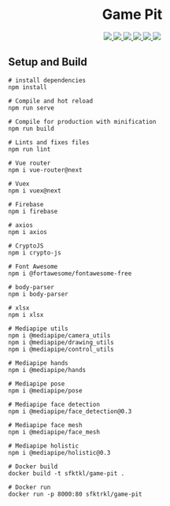 <h1 align="center">Game Pit</h1>

<p align="center">
  <a href="https://game-pit.web.app/" >
    <img src="https://img.shields.io/github/workflow/status/sfktrkl/game-pit/Deploy%20to%20Firebase%20Hosting%20on%20merge?label=firebase" />
  </a>
  <a href="https://game-pit.herokuapp.com/" >
    <img src="https://pyheroku-badge.herokuapp.com/?app=game-pit&style=flat" />
  </a>
  <a href="https://game-pit.web.app/Chat" >
    <img src="https://img.shields.io/website?down_message=offline&label=chat-server&up_message=online&url=https%3A%2F%2Fgame-pit-chat-server.herokuapp.com%2F" />
  </a>
  <a href="https://game-pit.web.app/Poztman" >
    <img src="https://img.shields.io/website?down_message=offline&label=poztman-server&up_message=online&url=https%3A%2F%2Fgame-pit-poztman-server.herokuapp.com%2F" />
  </a>
  <a href="https://hub.docker.com/r/sfktrkl/game-pit" >
    <img src="https://img.shields.io/docker/pulls/sfktrkl/game-pit" />
  </a>
  <a href="https://hub.docker.com/r/sfktrkl/game-pit" >
    <img src="https://img.shields.io/docker/image-size/sfktrkl/game-pit" />
  </a>
</p>

## Setup and Build

```
# install dependencies
npm install

# Compile and hot reload
npm run serve

# Compile for production with minification
npm run build

# Lints and fixes files
npm run lint

# Vue router
npm i vue-router@next

# Vuex
npm i vuex@next

# Firebase
npm i firebase

# axios
npm i axios

# CryptoJS
npm i crypto-js

# Font Awesome
npm i @fortawesome/fontawesome-free

# body-parser
npm i body-parser

# xlsx
npm i xlsx

# Mediapipe utils
npm i @mediapipe/camera_utils
npm i @mediapipe/drawing_utils
npm i @mediapipe/control_utils

# Mediapipe hands
npm i @mediapipe/hands

# Mediapipe pose
npm i @mediapipe/pose

# Mediapipe face detection
npm i @mediapipe/face_detection@0.3

# Mediapipe face mesh
npm i @mediapipe/face_mesh

# Mediapipe holistic
npm i @mediapipe/holistic@0.3

# Docker build
docker build -t sfktkl/game-pit .

# Docker run
docker run -p 8000:80 sfktrkl/game-pit
```
